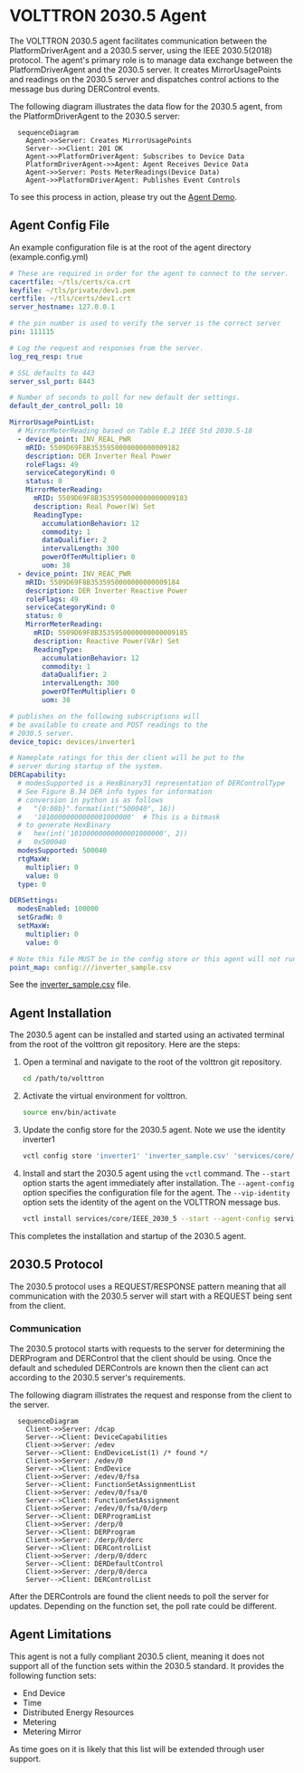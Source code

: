 # VOLTTRON 2030.5 Agent #

The VOLTTRON 2030.5 agent facilitates communication between the PlatformDriverAgent and a 2030.5
server, using the IEEE 2030.5(2018) protocol. The agent's primary role is to manage data exchange
between the PlatformDriverAgent and the 2030.5 server. It creates MirrorUsagePoints and readings on
the 2030.5 server and dispatches control actions to the message bus during DERControl events.

The following diagram illustrates the data flow for the 2030.5 agent, from the PlatformDriverAgent to the 2030.5 server:

```mermaid
  sequenceDiagram
    Agent->>Server: Creates MirrorUsagePoints
    Server-->>Client: 201 OK
    Agent->>PlatformDriverAgent: Subscribes to Device Data
    PlatformDriverAgent->>Agent: Agent Receives Device Data
    Agent->>Server: Posts MeterReadings(Device Data)
    Agent->>PlatformDriverAgent: Publishes Event Controls
```

To see this process in action, please try out the [Agent Demo](AGENTDEMO.md).

## Agent Config File ##

An example configuration file is at the root of the agent directory (example.config.yml)

```yaml
# These are required in order for the agent to connect to the server.
cacertfile: ~/tls/certs/ca.crt
keyfile: ~/tls/private/dev1.pem
certfile: ~/tls/certs/dev1.crt
server_hostname: 127.0.0.1

# the pin number is used to verify the server is the correct server
pin: 111115

# Log the request and responses from the server.
log_req_resp: true

# SSL defaults to 443
server_ssl_port: 8443

# Number of seconds to poll for new default der settings.
default_der_control_poll: 10

MirrorUsagePointList:
  # MirrorMeterReading based on Table E.2 IEEE Std 2030.5-18
  - device_point: INV_REAL_PWR
    mRID: 5509D69F8B3535950000000000009182
    description: DER Inverter Real Power
    roleFlags: 49
    serviceCategoryKind: 0
    status: 0
    MirrorMeterReading:
      mRID: 5509D69F8B3535950000000000009183
      description: Real Power(W) Set
      ReadingType:
        accumulationBehavior: 12
        commodity: 1
        dataQualifier: 2
        intervalLength: 300
        powerOfTenMultiplier: 0
        uom: 38
  - device_point: INV_REAC_PWR
    mRID: 5509D69F8B3535950000000000009184
    description: DER Inverter Reactive Power
    roleFlags: 49
    serviceCategoryKind: 0
    status: 0
    MirrorMeterReading:
      mRID: 5509D69F8B3535950000000000009185
      description: Reactive Power(VAr) Set
      ReadingType:
        accumulationBehavior: 12
        commodity: 1
        dataQualifier: 2
        intervalLength: 300
        powerOfTenMultiplier: 0
        uom: 38

# publishes on the following subscriptions will
# be available to create and POST readings to the
# 2030.5 server.
device_topic: devices/inverter1

# Nameplate ratings for this der client will be put to the
# server during startup of the system.
DERCapability:
  # modesSupported is a HexBinary31 representation of DERControlType
  # See Figure B.34 DER info types for information
  # conversion in python is as follows
  #   "{0:08b}".format(int("500040", 16))
  #   '10100000000000001000000'  # This is a bitmask
  # to generate HexBinary
  #   hex(int('10100000000000001000000', 2))
  #   0x500040
  modesSupported: 500040
  rtgMaxW:
    multiplier: 0
    value: 0
  type: 0

DERSettings:
  modesEnabled: 100000
  setGradW: 0
  setMaxW:
    multiplier: 0
    value: 0

# Note this file MUST be in the config store or this agent will not run properly.
point_map: config:///inverter_sample.csv
```

See the [inverter_sample.csv](inverter_sample.csv) file.

## Agent Installation ##

The 2030.5 agent can be installed and started using an activated terminal from the root of the volttron
git repository. Here are the steps:

1. Open a terminal and navigate to the root of the volttron git repository.

    ```bash
    cd /path/to/volttron
    ```

1. Activate the virtual environment for volttron.

    ```bash
    source env/bin/activate
    ```

1. Update the config store for the 2030.5 agent.  Note we use the identity inverter1

   ```bash
   vctl config store 'inverter1' 'inverter_sample.csv' 'services/core/IEEE_2030_5/inverter_sample.csv' --csv
   ```

1. Install and start the 2030.5 agent using the `vctl` command. The `--start` option starts the agent
   immediately after installation. The `--agent-config` option specifies the configuration file for
   the agent. The `--vip-identity` option sets the identity of the agent on the VOLTTRON message bus.

    ```bash
    vctl install services/core/IEEE_2030_5 --start --agent-config services/core/IEEE_2030_5/example.config.yml --vip-identity inverter1
    ```

This completes the installation and startup of the 2030.5 agent.

## 2030.5 Protocol ##

The 2030.5 protocol uses a
REQUEST/RESPONSE pattern meaning that all communication with the 2030.5 server will start with a
REQUEST being sent from the client.

### Communication ###

The 2030.5 protocol starts with requests to the server for determining the DERProgram and DERControl
that the client should be using.  Once the default and scheduled DERControls are known then the
client can act according to the 2030.5 server's requirements.

The following diagram illistrates the request and response from the client to the server.

```mermaid
  sequenceDiagram
    Client->>Server: /dcap
    Server-->Client: DeviceCapabilities
    Client->>Server: /edev
    Server-->Client: EndDeviceList(1) /* found */
    Client->>Server: /edev/0
    Server-->Client: EndDevice
    Client->>Server: /edev/0/fsa
    Server-->Client: FunctionSetAssignmentList
    Client->>Server: /edev/0/fsa/0
    Server-->Client: FunctionSetAssignment
    Client->>Server: /edev/0/fsa/0/derp
    Server-->Client: DERProgramList
    Client->>Server: /derp/0
    Server-->Client: DERProgram
    Client->>Server: /derp/0/derc
    Server-->Client: DERControlList
    Client->>Server: /derp/0/dderc
    Server-->Client: DERDefaultControl
    Client->>Server: /derp/0/derca
    Server-->Client: DERControlList
```

After the DERControls are found the client needs to poll the server for updates.  Depending on the
function set, the poll rate could be different.

## Agent Limitations ##

This agent is not a fully compliant 2030.5 client, meaning it does not support all of the function sets
within the 2030.5 standard.  It provides the following function sets:

- End Device
- Time
- Distributed Energy Resources
- Metering
- Metering Mirror

As time goes on it is likely that this list will be extended through user support.
